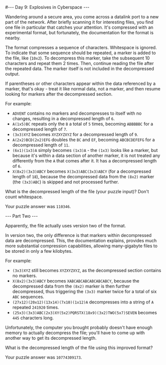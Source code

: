 #--- Day 9: Explosives in Cyberspace ---

Wandering around a secure area, you come across a datalink port to a new part of the network. After briefly scanning it for interesting files, you find one file in particular that catches your attention. It's compressed with an experimental format, but fortunately, the documentation for the format is nearby.

The format compresses a sequence of characters. Whitespace is ignored. To indicate that some sequence should be repeated, a marker is added to the file, like (``10x2``). To decompress this marker, take the subsequent 10 characters and repeat them 2 times. Then, continue reading the file after the repeated data. The marker itself is not included in the decompressed output.

If parentheses or other characters appear within the data referenced by a marker, that's okay - treat it like normal data, not a marker, and then resume looking for markers after the decompressed section.

For example:

- ``ADVENT`` contains no markers and decompresses to itself with no changes, resulting in a decompressed length of ``6``.
- ``A(1x5)BC`` repeats only the ``B`` a total of ``5`` times, becoming ``ABBBBBC`` for a decompressed length of ``7``.
- ``(3x3)XYZ`` becomes ``XYZXYZXYZ`` for a decompressed length of ``9``.
- ``A(2x2)BCD(2x2)EFG`` doubles the ``BC`` and ``EF``, becoming ``ABCBCDEFEFG`` for a decompressed length of ``11``.
- ``(6x1)(1x3)A`` simply becomes ``(1x3)A`` - the ``(1x3)`` looks like a marker, but because it's within a data section of another marker, it is not treated any differently from the ``A`` that comes after it. It has a decompressed length of ``6``.
- ``X(8x2)(3x3)ABCY`` becomes ``X(3x3)ABC(3x3)ABCY`` (for a decompressed length of ``18``), because the decompressed data from the ``(8x2)`` marker (the ``(3x3)ABC``) is skipped and not processed further.  

What is the decompressed length of the file (your puzzle input)? Don't count whitespace.

Your puzzle answer was ``110346``.

--- Part Two ---

Apparently, the file actually uses version two of the format.

In version two, the only difference is that markers within decompressed data are decompressed. This, the documentation explains, provides much more substantial compression capabilities, allowing many-gigabyte files to be stored in only a few kilobytes.

For example:

- ``(3x3)XYZ`` still becomes ``XYZXYZXYZ``, as the decompressed section contains no markers.
- ``X(8x2)(3x3)ABCY`` becomes ``XABCABCABCABCABCABCY``, because the decompressed data from the ``(8x2)`` marker is then further decompressed, thus triggering the ``(3x3)`` marker twice for a total of six ``ABC`` sequences.
- ``(27x12)(20x12)(13x14)(7x10)(1x12)A`` decompresses into a string of ``A`` repeated ``241920`` times.
- ``(25x3)(3x3)ABC(2x3)XY(5x2)PQRSTX(18x9)(3x2)TWO(5x7)SEVEN`` becomes ``445`` characters long.  

Unfortunately, the computer you brought probably doesn't have enough memory to actually decompress the file; you'll have to come up with another way to get its decompressed length.

What is the decompressed length of the file using this improved format?

Your puzzle answer was ``10774309173``.
